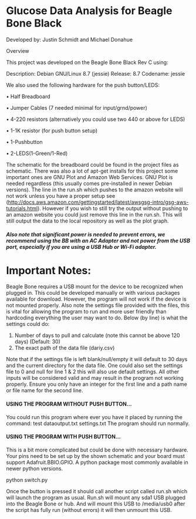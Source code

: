 # Glucose Data Analysis for Beagle Bone Black

Developed by: Justin Schmidt and Michael Donahue

Overview

This project was developed on the Beagle Bone Black  Rev C using:

Description:    Debian GNU/Linux 8.7 (jessie) Release:        8.7 Codename:       jessie

We also used the following hardware for the push button/LEDS:

•	Half Breadboard

•	Jumper Cables (7 needed minimal for input/grnd/power)

•	4-220 resistors (alternatively you could use two 440 or above for LEDS)

•	1-1K resistor (for push button setup)

•	1-Pushbutton

•	2-LEDS(1-Green/1-Red)

The schematic for the breadboard could be found in the project files as schematic.
There was also a lot of apt-get installs for this project some important ones are GNU Plot and Amazon Web Services. GNU Plot is needed regardless (this usually comes pre-installed in newer Debian versions). The line in the run.sh which pushes to the amazon website will not work unless you have a proper setup see (http://docs.aws.amazon.com/gettingstarted/latest/awsgsg-intro/gsg-aws-tutorials.html).  However if you wish to still try the output without pushing to an amazon website you could just remove this line in the run.sh. This will still output the data to the local repository as well as the plot graph.

##### Also note that significant power is needed to prevent errors, we recommend using the BB with an AC Adapter and not power from the USB port, especially if you are using a USB Hub or Wi-Fi adapter. 

# Important Notes:
Beagle Bone requires a USB mount for the device to be recognized when plugged in.
This could be developed manually or with various packages available for download.
However, the program will not work if the device is not mounted properly.
Also note the settings file provided with the files, this is vital for allowing the program to run and more user friendly than hardcoding everything the user may want to do.
Below (by line) is what the settings could do:
1.	Number of days to pull and calculate (note this cannot be above 120 days) (Default: 30)
2.	The exact path of the data file (dariy.csv)


Note that if the settings file is left blank/null/empty it will default to 30 days and the current directory for the data file. One could also set the settings file to 0 and null for line 1 & 2 this will also use default settings. All other inputs will be considered valid and may result in the program not working properly. Ensure you only have an integer for the first line and a path name or file name for the second line.
#### USING THE PROGRAM WITHOUT PUSH BUTTON…
You could run this program where ever you have it placed by running the command:
test dataoutput.txt settings.txt
The program should run normally.
#### USING THE PROGRAM WITH PUSH BUTTON…
This is a bit more complicated but could be done with necessary hardware. 
Your pins need to be set up by the shown schematic and your board must support Adafruit.BBIO.GPIO. A python package most commonly available in newer python versions.

python switch.py

Once the button is pressed it should call another script called run.sh which will launch the program as usual.
Run.sh will mount any sda1 USB plugged into the Beagle Bone or hub. And will mount this USB to /media/usb0 after the script has fully run (without errors) it will then unmount this USB. 
